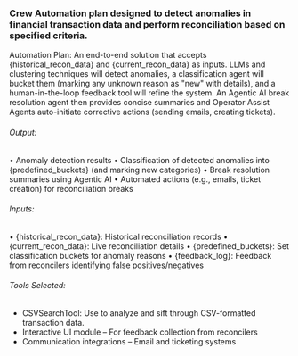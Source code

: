 ### Crew Automation plan designed to detect anomalies in financial transaction data and perform reconciliation based on specified criteria.

Automation Plan: An end-to-end solution that accepts {historical_recon_data} and {current_recon_data} as inputs. LLMs and clustering techniques will detect anomalies, a classification agent will bucket them (marking any unknown reason as "new" with details), and a human-in-the-loop feedback tool will refine the system. An Agentic AI break resolution agent then provides concise summaries and Operator Assist Agents auto-initiate corrective actions (sending emails, creating tickets).

###### Output:

• Anomaly detection results
• Classification of detected anomalies into {predefined_buckets} (and marking new categories)
• Break resolution summaries using Agentic AI
• Automated actions (e.g., emails, ticket creation) for reconciliation breaks

###### Inputs:

• {historical_recon_data}: Historical reconciliation records
• {current_recon_data}: Live reconciliation details
• {predefined_buckets}: Set classification buckets for anomaly reasons
• {feedback_log}: Feedback from reconcilers identifying false positives/negatives

###### Tools Selected:

- CSVSearchTool: Use to analyze and sift through CSV-formatted transaction data.
- Interactive UI module – For feedback collection from reconcilers
- Communication integrations – Email and ticketing systems
